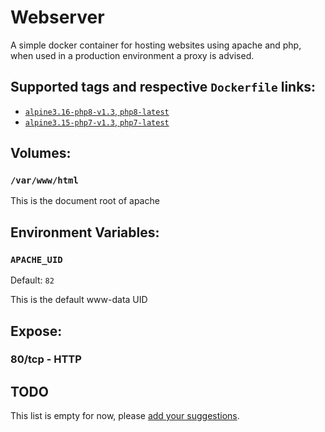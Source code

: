 # Webserver
A simple docker container for hosting websites using apache and php, when used in a production environment a proxy is advised.

## Supported tags and respective `Dockerfile` links:
-	[`alpine3.16-php8-v1.3`, `php8-latest`](https://github.com/t0m0094/docker-webserver/blob/v1.3/alpine_base-php8/Dockerfile)
-	[`alpine3.15-php7-v1.3`, `php7-latest`](https://github.com/t0m0094/docker-webserver/blob/v1.3/alpine_base-php7/Dockerfile)

## Volumes:

### `/var/www/html`

This is the document root of apache

## Environment Variables:

### `APACHE_UID`

Default: `82`

This is the default www-data UID

## Expose:

### 80/tcp - HTTP

## TODO

This list is empty for now, please [add your suggestions](https://github.com/t0m0094/docker-webserver/issues).